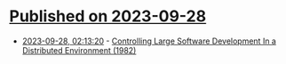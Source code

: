 # [Published on 2023-09-28](index.md)

* [2023-09-28, 02:13:20](https://lobste.rs/s/odteem/controlling_large_software_development) - [Controlling Large Software Development In a Distributed Environment (1982)](http://www.bitsavers.org/pdf/xerox/parc/techReports/CSL-82-7_Controlling_Large_Software_Development_In_a_Distributed_Environment.pdf)
